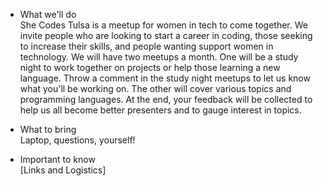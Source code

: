 
* What we'll do  
She Codes Tulsa is a meetup for women in tech to come together. We invite people who are looking to start a career in coding, those seeking to increase their skills, and people wanting support women in technology. We will have two meetups a month. One will be a study night to work together on projects or help those learning a new language. Throw a comment in the study night meetups to let us know what you'll be working on. The other will cover various topics and programming languages. At the end, your feedback will be collected to help us all become better presenters and to gauge interest in topics.

* What to bring  
Laptop, questions, yourself!

* Important to know  
[Links and Logistics]